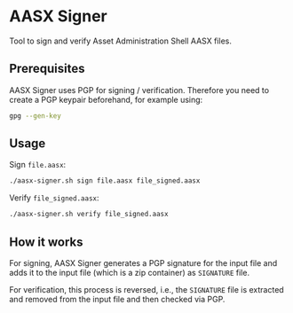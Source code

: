 # AASX Signer

Tool to sign and verify Asset Administration Shell AASX files.

## Prerequisites

AASX Signer uses PGP for signing / verification.
Therefore you need to create a PGP keypair beforehand, for example using:

```bash
gpg --gen-key
```

## Usage

Sign `file.aasx`:

```bash
./aasx-signer.sh sign file.aasx file_signed.aasx
```

Verify `file_signed.aasx`:

```bash
./aasx-signer.sh verify file_signed.aasx
```

## How it works

For signing, AASX Signer generates a PGP signature for the input file and adds it to the input file (which is a zip container) as `SIGNATURE` file.

For verification, this process is reversed, i.e., the `SIGNATURE` file is extracted and removed from the input file and then checked via PGP.